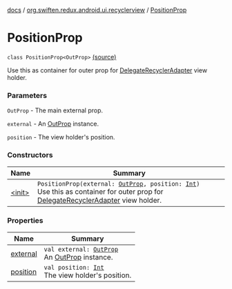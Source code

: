 [docs](../../index.md) / [org.swiften.redux.android.ui.recyclerview](../index.md) / [PositionProp](./index.md)

# PositionProp

`class PositionProp<OutProp>` [(source)](https://github.com/protoman92/KotlinRedux/tree/master/android/android-recyclerview/src/main/java/org/swiften/redux/android/ui/recyclerview/RecyclerAdapter.kt#L39)

Use this as container for outer prop for [DelegateRecyclerAdapter](../-delegate-recycler-adapter/index.md) view holder.

### Parameters

`OutProp` - The main external prop.

`external` - An [OutProp](index.md#OutProp) instance.

`position` - The view holder's position.

### Constructors

| Name | Summary |
|---|---|
| [&lt;init&gt;](-init-.md) | `PositionProp(external: `[`OutProp`](index.md#OutProp)`, position: `[`Int`](https://kotlinlang.org/api/latest/jvm/stdlib/kotlin/-int/index.html)`)`<br>Use this as container for outer prop for [DelegateRecyclerAdapter](../-delegate-recycler-adapter/index.md) view holder. |

### Properties

| Name | Summary |
|---|---|
| [external](external.md) | `val external: `[`OutProp`](index.md#OutProp)<br>An [OutProp](index.md#OutProp) instance. |
| [position](position.md) | `val position: `[`Int`](https://kotlinlang.org/api/latest/jvm/stdlib/kotlin/-int/index.html)<br>The view holder's position. |
